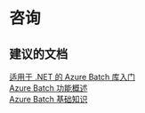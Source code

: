 <properties
    pageTitle="advisory"
    description="咨询"
    service="microsoft.batch"
    resource="batchaccounts"
    authors="aashu"
    displayOrder=""
    selfHelpType="generic"
    supportTopicIds="32452728"
    resourceTags=""
    productPesIds="15614"
    cloudEnvironments="public"
/>


# 咨询

## **建议的文档**
[适用于 .NET 的 Azure Batch 库入门](https://azure.microsoft.com/en-gb/documentation/articles/batch-dotnet-get-started/)<br>
[Azure Batch 功能概述](https://azure.microsoft.com/documentation/articles/batch-api-basics/)<br>
[Azure Batch 基础知识](https://azure.microsoft.com/documentation/articles/batch-technical-overview/)



<!--HONumber=Jul16_HO4-->


